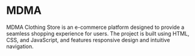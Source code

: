 # MDMA
MDMA Clothing Store is an e-commerce platform designed to provide a seamless shopping experience for users. The project is built using HTML, CSS, and JavaScript, and features responsive design and intuitive navigation.
